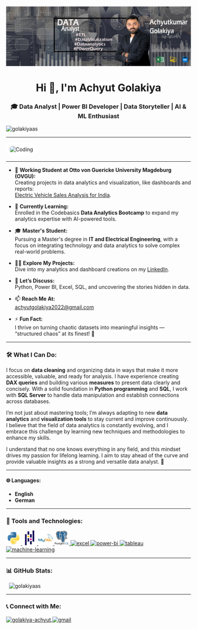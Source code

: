 ![Logo](https://github.com/Golakiyaas/Golakiyaas/blob/main/Github%20banner.jpg)

<h1 align="center">Hi 👋, I'm Achyut Golakiya</h1>
<h3 align="center">🎓 Data Analyst | Power BI Developer | Data Storyteller | AI & ML Enthusiast</h3>

<p align="left"> 
  <img src="https://komarev.com/ghpvc/?username=golakiyaas&label=Profile%20views&color=0e75b6&style=flat" alt="golakiyaas" /> 
</p>

---
<img align="center" alt="Coding" width="600" src="https://github.com/user-attachments/assets/3ce8e6aa-db9a-4dc2-a7d3-f5a6e15f6931" style="border: 10px solid white; border-radius: 15px;" />

---

- 💼 **Working Student at Otto von Guericke University Magdeburg (OVGU):**  
  Creating projects in data analytics and visualization, like dashboards and reports:  
  [Electric Vehicle Sales Analysis for India](https://app.powerbi.com/view?r=eyJrIjoiMTU0ZjhlYjUtMDhmOC00ZTk5LWJlOTktZjM3M2QxMWNiMGQzIiwidCI6ImM2ZTU0OWIzLTVmNDUtNDAzMi1hYWU5LWQ0MjQ0ZGM1YjJjNCJ9).

- 🌱 **Currently Learning:**  
  Enrolled in the Codebasics **Data Analytics Bootcamp** to expand my analytics expertise with AI-powered tools.

- 🎓 **Master's Student:**  
  Pursuing a Master's degree in **IT and Electrical Engineering**, with a focus on integrating technology and data analytics to solve complex real-world problems.

- 👨‍💻 **Explore My Projects:**  
  Dive into my analytics and dashboard creations on my [LinkedIn](https://www.linkedin.com/in/achyut-golakiya-b133bb20b/).

- 💬 **Let’s Discuss:**  
  Python, Power BI, Excel, SQL, and uncovering the stories hidden in data.

- 📫 **Reach Me At:**  
  [achyutgolakiya2022@gmail.com](mailto:achyutgolakiya2022@gmail.com)

- ⚡ **Fun Fact:**  
  I thrive on turning chaotic datasets into meaningful insights — “structured chaos” at its finest! 🤪

---

### 🛠️ What I Can Do:

I focus on **data cleaning** and organizing data in ways that make it more accessible, valuable, and ready for analysis. I have experience creating **DAX queries** and building various **measures** to present data clearly and concisely. With a solid foundation in **Python programming** and **SQL**, I work with **SQL Server** to handle data manipulation and establish connections across databases.

I’m not just about mastering tools; I’m always adapting to new **data analytics** and **visualization tools** to stay current and improve continuously. I believe that the field of data analytics is constantly evolving, and I embrace this challenge by learning new techniques and methodologies to enhance my skills.

I understand that no one knows everything in any field, and this mindset drives my passion for lifelong learning. I aim to stay ahead of the curve and provide valuable insights as a strong and versatile data analyst. 🚀

---

#### 🌐 **Languages:**
- **English**
- **German**

---

<h3 align="left">🚀 Tools and Technologies:</h3>
<p align="left">
  <a href="https://www.python.org" target="_blank" rel="noreferrer">
    <img src="https://raw.githubusercontent.com/devicons/devicon/master/icons/python/python-original.svg" alt="python" width="40" height="40"/>
  </a> 
  <a href="https://pandas.pydata.org/" target="_blank" rel="noreferrer">
    <img src="https://raw.githubusercontent.com/devicons/devicon/2ae2a900d2f041da66e950e4d48052658d850630/icons/pandas/pandas-original.svg" alt="pandas" width="40" height="40"/>
  </a> 
  <a href="https://www.mysql.com/" target="_blank" rel="noreferrer">
    <img src="https://raw.githubusercontent.com/devicons/devicon/master/icons/mysql/mysql-original-wordmark.svg" alt="mysql" width="40" height="40"/>
  </a>
  <a href="https://www.postgresql.org" target="_blank" rel="noreferrer">
    <img src="https://raw.githubusercontent.com/devicons/devicon/master/icons/postgresql/postgresql-original-wordmark.svg" alt="postgresql" width="40" height="40"/>
  </a>
  <a href="https://www.office.com/" target="_blank" rel="noreferrer">
    <img src="https://github.com/user-attachments/assets/bd97e794-6a72-46d5-85d9-290a4e53be66" alt="excel" width="40" height="40"/>
  </a>
  <a href="https://en.wikipedia.org/wiki/Microsoft_Power_BI" target="_blank" rel="noreferrer">
    <img src="https://github.com/user-attachments/assets/0e6aebd5-0bc4-4f9b-9961-3d38261896b6" alt="power-bi" width="40" height="40"/>
  </a>
  <a href="https://www.tableau.com/en-gb/trial/tableau-software?d=7013y0000020S67AAE&nc=7013y0000020Y5PAAU&gad_source=1&gclid=CjwKCAiAjp-7BhBZEiwAmh9rBQgXjQTyUWBRZBrIznHIPyK-20r2uCxt2dkefFTCprmZKXXUD6fpohoC8DsQAvD_BwE&gclsrc=aw.ds&utm_content=7013y0000020S67AAE&utm_source=google&utm_medium=paid_search&utm_campaign=21477878780&utm_adgroup=163320249045&utm_term=tableau&utm_matchtype=e" target="_blank" rel="noreferrer">
    <img src="https://github.com/user-attachments/assets/2c359e3b-111a-491a-985d-c3ba61899d46" alt="tableau" width="40" height="40"/>
  </a>
  <a href="https://www.ibm.com/topics/machine-learning" target="_blank" rel="noreferrer">
    <img src="https://github.com/user-attachments/assets/056e6552-7fdd-4bce-91e3-a87d0724235d" alt="machine-learning" width="40" height="40"/>
  </a>
</p>

---

<h3 align="left">📊 GitHub Stats:</h3>

<p>&nbsp;
  <img src="https://github-readme-stats.vercel.app/api?username=golakiyaas&show_icons=true&locale=en" alt="golakiyaas" />
</p>


---

<h3 align="left">📞 Connect with Me:</h3>
<p align="left">
  <a href="https://www.linkedin.com/in/achyut-golakiya-b133bb20b/" target="blank">
    <img align="center" src="https://raw.githubusercontent.com/rahuldkjain/github-profile-readme-generator/master/src/images/icons/Social/linked-in-alt.svg" alt="golakiya-achyut" height="30" width="40" />
  </a>
  <a href="mailto:achyutgolakiya2022@gmail.com" target="blank">
    <img align="center" src="https://github.com/user-attachments/assets/60e76b1e-1d31-4853-841d-fb042e9dbc76" alt="gmail" height="30" width="40" />
  </a>
</p>
